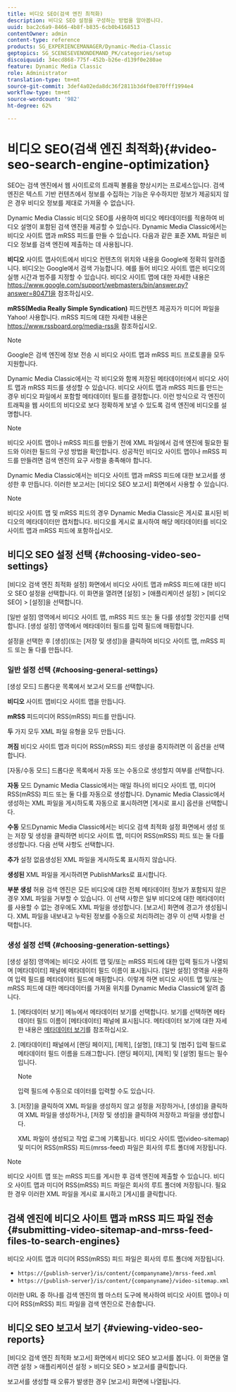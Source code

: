 ```yaml
---
title: 비디오 SEO(검색 엔진 최적화)
description: 비디오 SEO 설정을 구성하는 방법을 알아봅니다.
uuid: bac2c6a9-8466-4b8f-b835-6cb0b4168513
contentOwner: admin
content-type: reference
products: SG_EXPERIENCEMANAGER/Dynamic-Media-Classic
geptopics: SG_SCENESEVENONDEMAND_PK/categories/setup
discoiquuid: 34ecd868-775f-452b-b26e-d139f0e280ae
feature: Dynamic Media Classic
role: Administrator
translation-type: tm+mt
source-git-commit: 3def4a02eda8dc36f2811b3d4f0e870fff1994e4
workflow-type: tm+mt
source-wordcount: '982'
ht-degree: 62%

---
```



# 비디오 SEO(검색 엔진 최적화){#video-seo-search-engine-optimization}

SEO는 검색 엔진에서 웹 사이트로의 트래픽 볼륨을 향상시키는 프로세스입니다. 검색 엔진은 텍스트 기반 컨텐츠에서 정보를 수집하는 기능은 우수하지만 정보가 제공되지 않은 경우 비디오 정보를 제대로 가져올 수 없습니다.

Dynamic Media Classic 비디오 SEO를 사용하여 비디오 메타데이터를 적용하여 비디오 설명이 포함된 검색 엔진을 제공할 수 있습니다. Dynamic Media Classic에서는 비디오 사이트 맵과 mRSS 피드를 만들 수 있습니다. 다음과 같은 표준 XML 파일은 비디오 정보를 검색 엔진에 제출하는 데 사용됩니다.

**비디오** 사이트 맵사이트에서 비디오 컨텐츠의 위치와 내용을 Google에 정확히 알려줍니다. 비디오는 Google에서 검색 가능합니다. 예를 들어 비디오 사이트 맵은 비디오의 실행 시간과 범주를 지정할 수 있습니다. 비디오 사이트 맵에 대한 자세한 내용은 https://www.google.com/support/webmasters/bin/answer.py?answer=80471을 참조하십시오.

**mRSS(Media Really Simple Syndication)** 피드컨텐츠 제공자가 미디어 파일을 Yahoo! 사용합니다. mRSS 피드에 대한 자세한 내용은 https://www.rssboard.org/media-rss을 참조하십시오.

>[!NOTE]
>
>Google은 검색 엔진에 정보 전송 시 비디오 사이트 맵과 mRSS 피드 프로토콜을 모두 지원합니다.

Dynamic Media Classic에서는 각 비디오와 함께 저장된 메타데이터에서 비디오 사이트 맵과 mRSS 피드를 생성할 수 있습니다. 비디오 사이트 맵과 mRSS 피드를 만드는 경우 비디오 파일에서 포함할 메타데이터 필드를 결정합니다. 이런 방식으로 각 엔진이 트래픽을 웹 사이트의 비디오로 보다 정확하게 보낼 수 있도록 검색 엔진에 비디오를 설명합니다.

>[!NOTE]
>
>비디오 사이트 맵이나 mRSS 피드를 만들기 전에 XML 파일에서 검색 엔진에 필요한 필드와 이러한 필드의 구성 방법을 확인합니다. 성공적인 비디오 사이트 맵이나 mRSS 피드를 만들려면 검색 엔진의 요구 사항을 충족해야 합니다.

Dynamic Media Classic에서는 비디오 사이트 맵과 mRSS 피드에 대한 보고서를 생성한 후 만듭니다. 이러한 보고서는 [비디오 SEO 보고서] 화면에서 사용할 수 있습니다.

>[!NOTE]
>
>비디오 사이트 맵 및 mRSS 피드의 경우 Dynamic Media Classic은 게시로 표시된 비디오의 메타데이터만 캡처합니다. 비디오를 게시로 표시하여 해당 메타데이터를 비디오 사이트 맵과 mRSS 피드에 포함하십시오.

## 비디오 SEO 설정 선택 {#choosing-video-seo-settings}

[비디오 검색 엔진 최적화 설정] 화면에서 비디오 사이트 맵과 mRSS 피드에 대한 비디오 SEO 설정을 선택합니다. 이 화면을 열려면 [설정] > [애플리케이션 설정] > [비디오 SEO] > [설정]을 선택합니다.

[일반 설정] 영역에서 비디오 사이트 맵, mRSS 피드 또는 둘 다를 생성할 것인지를 선택합니다. [생성 설정] 영역에서 메타데이터 필드를 입력 필드에 매핑합니다.

설정을 선택한 후 [생성](또는 [저장 및 생성])을 클릭하여 비디오 사이트 맵, mRSS 피드 또는 둘 다를 만듭니다.

### 일반 설정 선택 {#choosing-general-settings}

[생성 모드] 드롭다운 목록에서 보고서 모드를 선택합니다.

**비디오** 사이트 맵비디오 사이트 맵을 만듭니다.

**mRSS** 피드미디어 RSS(mRSS) 피드를 만듭니다.

**두** 가지 모두 XML 파일 유형을 모두 만듭니다.

**꺼짐** 비디오 사이트 맵과 미디어 RSS(mRSS) 피드 생성을 중지하려면 이 옵션을 선택합니다.

[자동/수동 모드] 드롭다운 목록에서 자동 또는 수동으로 생성할지 여부를 선택합니다.

**자동** 모드 Dynamic Media Classic에서는 매일 하나의 비디오 사이트 맵, 미디어 RSS(mRSS) 피드 또는 둘 다를 자동으로 생성합니다. Dynamic Media Classic에서 생성하는 XML 파일을 게시하도록 자동으로 표시하려면 [게시로 표시] 옵션을 선택합니다.

**수동** 모드Dynamic Media Classic에서는 비디오 검색 최적화 설정 화면에서 생성 또는 저장 및 생성을 클릭하면 비디오 사이트 맵, 미디어 RSS(mRSS) 피드 또는 둘 다를 생성합니다. 다음 선택 사항도 선택합니다.

**추가** 설정 없음생성된 XML 파일을 게시하도록 표시하지 않습니다.

**생성된** XML 파일을 게시하려면 PublishMarks로 표시합니다.

**부분 생성** 허용 검색 엔진은 모든 비디오에 대한 전체 메타데이터 정보가 포함되지 않은 경우 XML 파일을 거부할 수 있습니다. 이 선택 사항은 일부 비디오에 대한 메타데이터를 사용할 수 없는 경우에도 XML 파일을 생성합니다. [보고서] 화면에 경고가 생성됩니다. XML 파일을 내보내고 누락된 정보를 수동으로 처리하려는 경우 이 선택 사항을 선택합니다.

### 생성 설정 선택  {#choosing-generation-settings}

[생성 설정] 영역에는 비디오 사이트 맵 및/또는 mRSS 피드에 대한 입력 필드가 나열되며 [메타데이터] 패널에 메타데이터 필드 이름이 표시됩니다. [일반 설정] 영역을 사용하여 입력 필드를 메타데이터 필드에 매핑합니다. 이렇게 하면 비디오 사이트 맵 및/또는 mRSS 피드에 대한 메타데이터를 가져올 위치를 Dynamic Media Classic에 알려 줍니다.

1. [메타데이터 보기] 메뉴에서 메타데이터 보기를 선택합니다. 보기를 선택하면 메타데이터 필드 이름이 [메타데이터] 패널에 표시됩니다. 메타데이터 보기에 대한 자세한 내용은 [메타데이터 보기](application-setup.md#metadata_views)를 참조하십시오.
1. [메타데이터] 패널에서 [랜딩 페이지], [제목], [설명], [태그] 및 [범주] 입력 필드로 메타데이터 필드 이름을 드래그합니다. [랜딩 페이지], [제목] 및 [설명] 필드는 필수입니다.

   >[!NOTE]
   >
   >입력 필드에 수동으로 데이터를 입력할 수도 있습니다.

1. [저장]을 클릭하여 XML 파일을 생성하지 않고 설정을 저장하거나, [생성]을 클릭하여 XML 파일을 생성하거나, [저장 및 생성]을 클릭하여 저장하고 파일을 생성합니다.

   XML 파일이 생성되고 작업 로그에 기록됩니다. 비디오 사이트 맵(video-sitemap) 및 미디어 RSS(mRSS) 피드(mrss-feed) 파일은 회사의 루트 폴더에 저장됩니다.

>[!NOTE]
>
>비디오 사이트 맵 또는 mRSS 피드를 게시한 후 검색 엔진에 제출할 수 있습니다. 비디오 사이트 맵과 미디어 RSS(mRSS) 피드 파일은 회사의 루트 폴더에 저장됩니다. 필요한 경우 이러한 XML 파일을 게시로 표시하고 [게시]를 클릭합니다.

## 검색 엔진에 비디오 사이트 맵과 mRSS 피드 파일 전송  {#submitting-video-sitemap-and-mrss-feed-files-to-search-engines}

비디오 사이트 맵과 미디어 RSS(mRSS) 피드 파일은 회사의 루트 폴더에 저장됩니다.

* `https://{publish-server}/is/content/{companyname}/mrss-feed.xml`
* `https://{publish-server}/is/content/{companyname}/video-sitemap.xml`

이러한 URL 중 하나를 검색 엔진의 웹 마스터 도구에 복사하여 비디오 사이트 맵이나 미디어 RSS(mRSS) 피드 파일을 검색 엔진으로 전송합니다.

## 비디오 SEO 보고서 보기  {#viewing-video-seo-reports}

[비디오 검색 엔진 최적화 보고서] 화면에서 비디오 SEO 보고서를 봅니다. 이 화면을 열려면 설정 > 애플리케이션 설정 > 비디오 SEO > 보고서를 클릭합니다.

보고서를 생성할 때 오류가 발생한 경우 [보고서] 화면에 나열됩니다.
